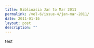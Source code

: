 ```yaml
---
title: Biblioasia Jan to Mar 2011
permalink: /vol-6/issue-4/jan-mar-2011/
date: 2011-01-16
layout: post
description: ""
---
```

test